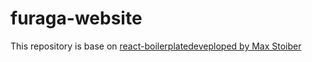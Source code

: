# furaga-website

This repository is base on <a href="https://github.com/react-boilerplate/react-boilerplate">react-boilerplatedeveploped by Max Stoiber</a>